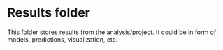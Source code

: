 # Results folder

This folder stores results from the analysis/project. It could be in form of models, predictions, visualization, etc.
